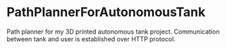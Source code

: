 # PathPlannerForAutonomousTank
Path planner for my 3D printed autonomous tank project. Communication between tank and user is established over HTTP protocol.
